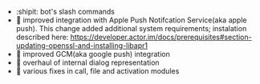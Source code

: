* :shipit: bot's slash commands
* :bug: improved integration with Apple Push Notifcation Service(aka apple push). This change added additional system requirements; instalation described here: https://developer.actor.im/docs/prerequisites#section-updating-openssl-and-installing-libapr1
* :bug: improved GCM(aka google push) integration
* :rocket: overhaul of internal dialog representation 
* :bug: various fixes in call, file and activation modules